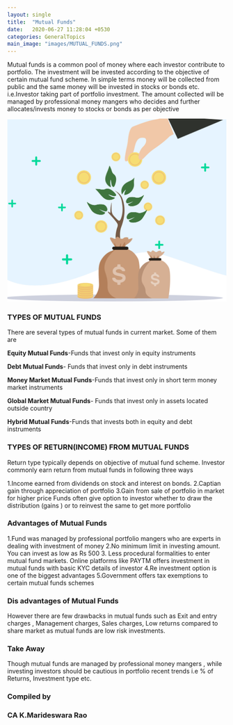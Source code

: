 ```yaml
---
layout: single
title:  "Mutual Funds"
date:   2020-06-27 11:28:04 +0530
categories: GeneralTopics
main_image: "images/MUTUAL_FUNDS.png"
---
```

Mutual funds is a common pool of money where each investor contribute to portfolio. The investment will be invested according to the objective of certain mutual fund scheme.
In simple terms money will be collected from public and the same money will be invested in stocks or bonds etc. i.e.Investor taking part of portfolio investment. The amount collected will be managed by professional money mangers who decides and further allocates/invests money to stocks or bonds as per objective 

![MUTUAL_FUNDS](/assets/images/MUTUAL_FUNDS.png)


### TYPES OF MUTUAL FUNDS

There are several types of mutual funds in current market. Some of them are

**Equity Mutual Funds**-Funds that invest only in equity instruments

**Debt Mutual Funds**-  Funds that invest only in debt instruments

**Money Market Mutual Funds**-Funds that invest only in short term money market instruments

**Global Market Mutual Funds**- Funds that invest only in assets located outside country

**Hybrid Mutual Funds**-Funds that invests both in equity and debt instruments

### TYPES OF RETURN(INCOME) FROM MUTUAL FUNDS

Return type typically depends on objective of mutual fund scheme. Investor commonly earn return from mutual funds in following three ways   

1.Income earned from dividends on stock and interest on bonds.
2.Captian gain through appreciation of portfolio
3.Gain from sale of portfolio in market for higher price
Funds often give option to investor whether to draw the distribution (gains ) or to reinvest the same to get more portfolio

### Advantages of Mutual Funds

1.Fund was managed by professional portfolio mangers who are experts in dealing with investment of money
2.No minimum limit in investing amount. You can invest as low as Rs  500 
3. Less procedural formalities to enter mutual fund markets. Online platforms like PAYTM offers investment in mutual funds with basic KYC details of investor
4.Re investment option is one of the biggest advantages
5.Government offers tax exemptions to certain mutual funds schemes

### Dis advantages of Mutual Funds

However there are few drawbacks in mutual funds such as Exit and entry charges , Management charges, Sales charges, Low returns compared to share market as mutual funds are low risk investments.

### Take Away
Though mutual funds are managed by professional money mangers , while investing  investors should be cautious in portfolio recent trends i.e % of Returns, Investment type etc.


### Compiled by
### CA K.Marideswara Rao
